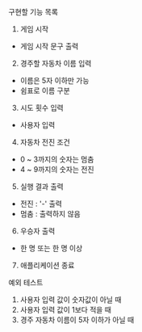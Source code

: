 구현할 기능 목록

1. 게임 시작
  - 게임 시작 문구 출력

2. 경주할 자동차 이름 입력
  - 이름은 5자 이하만 가능
  - 쉼표로 이름 구분

3. 시도 횟수 입력
  - 사용자 입력

4. 자동차 전진 조건
  - 0 ~ 3까지의 숫자는 멈춤
  - 4 ~ 9까지의 숫자는 전진

5. 실행 결과 출력
  - 전진 : '-' 출력
  - 멈춤 : 출력하지 않음

6. 우승자 출력
  - 한 명 또는 한 명 이상

7. 애플리케이션 종료


예외 테스트
1. 사용자 입력 값이 숫자값이 아닐 때
2. 사용자 입력 값이 1보다 적을 때 
3. 경주 자동차 이름이 5자 이하가 아닐 때